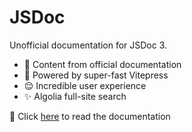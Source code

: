 # JSDoc

Unofficial documentation for JSDoc 3.

- 🐇 Content from official documentation
- 🚀 Powered by super-fast Vitepress
- 😌 Incredible user experience
- ✨ Algolia full-site search

📖 Click [here](https://vitepress.dev/) to read the documentation
